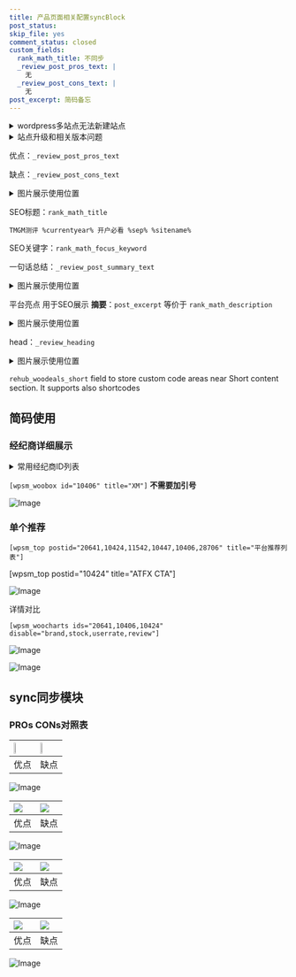 ```yaml
---
title: 产品页面相关配置syncBlock
post_status: 
skip_file: yes
comment_status: closed
custom_fields:
  rank_math_title: 不同步
  _review_post_pros_text: |
    无
  _review_post_cons_text: |
    无
post_excerpt: 简码备忘
---
```

<details><summary>wordpress多站点无法新建站点</summary>

<li>和报错需要清理cookies一样的原因</li>
<li>wp-config.php里面<code>define( 'SUBDOMAIN_INSTALL', false );//子域名安装</code></li>
<li>新建子站点是用<code>define( 'SUBDOMAIN_INSTALL', true);//子域名安装</code> 完成以后，改成<code>false</code></li>
</details>

<details><summary>站点升级和相关版本问题</summary>

<p>wordpress：5.9.9
woocommerce：7.5.1
出现问题的地方：主题选项里面>><strong>Product layout >>compact style</strong></p>
<p>如何出现没有用过的字段 导致无法保存。先导出配置 然后进行修改，后面再次恢复即可。</p>
<p>出现部分字段无法显示时，需要返回默认布局后，对产品进行保存就好了。</p>
<p></p>
</details>

优点：`_review_post_pros_text`

缺点：`_review_post_cons_text`

<details><summary>图片展示使用位置</summary>

<img src="https://prod-files-secure.s3.us-west-2.amazonaws.com/39ed1227-6d7d-4570-be36-9ccd4a2c4241/f51d3d83-55d4-4bdf-9604-f37ec77ab556/Untitled.png?X-Amz-Algorithm=AWS4-HMAC-SHA256&X-Amz-Content-Sha256=UNSIGNED-PAYLOAD&X-Amz-Credential=ASIAZI2LB466ZLFVP3SB%2F20250407%2Fus-west-2%2Fs3%2Faws4_request&X-Amz-Date=20250407T225517Z&X-Amz-Expires=3600&X-Amz-Security-Token=IQoJb3JpZ2luX2VjEO7%2F%2F%2F%2F%2F%2F%2F%2F%2F%2FwEaCXVzLXdlc3QtMiJIMEYCIQCzXnqk8jikX59Ojx%2FcopjOdUfD8Sx4YAEatT%2Fsh%2FsUYQIhAPVDbPhVTDJC%2B1IQkW7nDU5Za9v%2BdU0QL7oE5Ttfnz6SKv8DCGcQABoMNjM3NDIzMTgzODA1IgwT8yIb6CHC9CWHYhIq3AOkkapXyBiicELzsng3azz3nM1cZWdOC2mbDYKXy4PoGrc%2BiO93ILqpW8%2B%2FXrsTSH5AGRDS4zPBpdTrZbMfgaVBLQLhsbvybliMQcDWfLwcdjO5L1ALDucH7ZG34cLAQRYgHaizXzXDUaQUG1Zcl4ZtlnvPy%2B7ULgomRN%2FZDbff5dk6fjHN%2BoQyuErDRKW3tZ3qJRVXIrzs%2B%2BWpLikZESRR1eSkWVsFErrIU1a5LEtOEkP0Ve22NIklMOITMkxEl4H8H5K1fgV5fatOtXJuNjWz%2BCYUmYvWFFMTkeP%2BKpiaVsVa5bYWIsfQVJZoyl8TeweZIl1AUVgzOKcBp8o6lUAj6kdxYTSmxg4nEz78qqwzfuxbG%2FYXc8iEAU2cq4YqcIneQ%2BUnk1spNq8UEwIjykGtaib7J2ySfCDwi2kN%2B4gmomRYh5UFvFl8QX5fVBbl97SDAm94ztDtK%2Bc9VDJgVJcyHtBTZPOGPDSORZQt7oBGTakxf4LKTRuQ4C7lJjLE2WXXNAXjhyzhMXBxjdGZazyNEqh176VOvX15UjYRLZ%2BXB6xHDHvdNtJQGZ2Z2AKqpQWv0tRPXYTwQT%2BQgypy7dbcDxr6LoPZfgZiJCr0CE4L30jYMTEy%2FRxhgr%2BS4zDunNG%2FBjqkAUl8fRcmYcIlBO8V9P6lBmBeoMaMyts6hTeseuk6K%2FDifHfbxvm9%2FkHdaWkvUOSDKCojf5nS9S9O309%2BsevYEW2oh%2B0Dwp9VdfKKiVQ%2BEWre2p5Iw%2BvAAoXz0Gzsv98%2FO%2BO5EprQO7du50vEt2evxEnorL7Ue7nP6hGMZSJELb1r4XgUMU%2BpoXMREvjzs49iblvTihagyx9Q2Rj%2BaGrLV3eLjWad&X-Amz-Signature=1e3513641f3616ba89b89307eb7556c79f3dbb2fb546e75890fac9a9d9314abb&X-Amz-SignedHeaders=host&x-id=GetObject" alt="Image">
</details>

SEO标题：`rank_math_title`

`TMGM测评 %currentyear% 开户必看 %sep% %sitename%`

SEO关键字：`rank_math_focus_keyword`

一句话总结：`_review_post_summary_text`

<details><summary>图片展示使用位置</summary>

<img src="https://prod-files-secure.s3.us-west-2.amazonaws.com/39ed1227-6d7d-4570-be36-9ccd4a2c4241/4b96a922-296c-4f4e-8630-d1c870cbce01/Untitled.png?X-Amz-Algorithm=AWS4-HMAC-SHA256&X-Amz-Content-Sha256=UNSIGNED-PAYLOAD&X-Amz-Credential=ASIAZI2LB466Q2NMA3LT%2F20250407%2Fus-west-2%2Fs3%2Faws4_request&X-Amz-Date=20250407T225518Z&X-Amz-Expires=3600&X-Amz-Security-Token=IQoJb3JpZ2luX2VjEO7%2F%2F%2F%2F%2F%2F%2F%2F%2F%2FwEaCXVzLXdlc3QtMiJHMEUCIQCapO3p98nYNwP8BBtso2BL%2Fs3PJhM4U%2By74PbhM9I%2BnQIgDy5ADaJpYXR7g2ljN5vrFyxtBEISEBBS2GsJvzUBJdAq%2FwMIZxAAGgw2Mzc0MjMxODM4MDUiDPI0vQcJpMkuEpOLECrcA3Ez%2Bj5wfkseChm3bq%2Bu69MGY6Zl5WrMYa1vvMPjk9WBIV87vjpEqeZT5wtfZsZgnuVXNBwuORV0AGe%2FLZzaxvcokMSkvWI0MONLU0suum%2F50utulHRE%2FXbms4pwH8qAQpykk%2FQ3z5txuRE%2Fh6d476myiB%2Bj%2BsIKjX3zCUculYsL1S6aO%2BJaJE9sfhYZZm7kS%2F0NqG4wnU1MhpwnUanyMeGRtUvI4WnwqCFQdLM6dWQqo6ELMjGKlA6Q61Yzf12HNuRaIPX4MmqBjXUG920JMR6ACbx2sMW8Nbvh9j1KvqYuDYUPkgImKKSznAfFES%2FjcFVOxMvYRy2dxLRMyVbtl%2FOmHbRLcfAdI%2Fg9NlcXQavAJKJJj61VnvWpG9o10%2BAGTRi0UvbEA54kofb%2FWZlGRLyGtR3mWF3hw0WCbY4BD1ChmL4G3n255hthEq0JDzswYKta9Hg7qTTlFuVWmmyn3WJBVxPJbzq02KRCIlUVcdVEYFeEYQ7G9AYvEUvqA9W1TnfjWOPU9dYYz%2BJ8bfduIiLjEqhPHhBv1rdiJpuI4aFcRtpxbO47O1vnCof0yp%2BhiaiEKCIbmcQiKE%2FXm9IzUVa4ptF8NMIPfn2agCZddU%2FJ9X5thtdU5uKub70HMMqc0b8GOqUBAbYTVqa3qUVX72qBKxCuTNnofiYIxdscGhO4RXofG9824mRfFAn7vAb7FvrmTkS2AJMdccwQLW7EnZoohRdE0jPdHKQl7TIeDZjmbDX7ctvNLOCo9jPs97xp34uKcXiol3Kv37UHFkjOO9Gb%2Bh23EzqF0%2B%2Br6%2F7Rgy6g4NeqFf01HxQMZFQGD2WFv%2Foty5ZyM0KLHJTou1evvCDHGvK72qcCykPo&X-Amz-Signature=391e5f0d1b2215ee2ca1bf6ef6da89ef91e7e04018b11a7dde5071a4af5405df&X-Amz-SignedHeaders=host&x-id=GetObject" alt="Image">
</details>

平台亮点 用于SEO展示 **摘要**：`post_excerpt`  等价于 `rank_math_description`

<details><summary>图片展示使用位置</summary>

<img src="https://prod-files-secure.s3.us-west-2.amazonaws.com/39ed1227-6d7d-4570-be36-9ccd4a2c4241/1ee11f63-b60a-4dfe-a7a7-d58ff23b5d88/Untitled.png?X-Amz-Algorithm=AWS4-HMAC-SHA256&X-Amz-Content-Sha256=UNSIGNED-PAYLOAD&X-Amz-Credential=ASIAZI2LB466RMM64CZR%2F20250407%2Fus-west-2%2Fs3%2Faws4_request&X-Amz-Date=20250407T225521Z&X-Amz-Expires=3600&X-Amz-Security-Token=IQoJb3JpZ2luX2VjEO7%2F%2F%2F%2F%2F%2F%2F%2F%2F%2FwEaCXVzLXdlc3QtMiJIMEYCIQCN00vTOlc2gn2BRUFQq7tlC8bzOiQa9O1%2F%2Be6zJY3NIAIhAPraPcccDedtMgC9rpq0ta4INut9V%2FjofyaDSzt9LW3hKv8DCGcQABoMNjM3NDIzMTgzODA1IgzsILfTLPIwjlYys8Uq3ANuIWVdbgFkzJ79QL7gq%2BbzcvovyMtzLFlRcC4WOMjpy5qDpMjTVnvwtg0PP7kTDeUOYoiM%2F8o6xXFyTEIg8Rp%2BwWHD5av79cL1apL0wmI6JHzhywcGg7kWdex8jb4kxBf2X7xXM%2ByYU9J7%2BSEEX4WG21HdGFT78JgzPzJdtBHTeEA1isO1JlLHL9IH2KgcGqF%2Fi4rZ4V%2BxnUH1lUyoshs1pJoUU6Zb5PPBGQByaL4F9GMYT6%2BqA58qR2ckDGHijcJIYs1%2BuhPVMb1vmsOQ74%2F%2F7nPG%2FCDwq6LZGahfnnGcS39LF6AU8YZTEr4ohwENm4DOKvtVQnYGaIBsBKKdZwujlU%2BedwOcGXtUYRmtusF80vaip9CQs4kqXxsUlFiVbNEUyYf1hoFdffccplZwHFThFi%2BHGvhYkc%2B8cE607K4d9YbYc4%2Bn5yxowMc%2FSyKyeLK5pSfbFlCpBKE5UN2eEbtHqHOEpOS3SSmnpqImmeewwt74rgvbj8sozNGB5Ghh2AKg%2B3Kcd915lR%2BvifutJpicsJChweBaw7xBjQw9s0dE2z%2BPIxN%2BZslVaZUtiWf8nQtQ7OGrDGctHo4sWu%2Fhf%2BCj%2FfcT9x5yyyMdg%2F11Kad4DmqE0hHjqpj4Nrt1IjCCndG%2FBjqkAY3%2B79mOsNs8Y0tbHAtaR%2B%2FbHVU0AUOL7zmR6Ss5wESdMZ0%2BZAaL4YhckWe4CeD%2B%2BDAeSLMNoBhkZ%2Fd7BSVJfwOYAoNJDAqJUSfbhd50KvagmTa5LNu3ghBjV39bhqAUMGgJYQTpeAV9Hjubxy0LPrY%2Fhn7I1OgJnMgkMxuqc43khhBGnTI9HQNyASowRxB5OMuLRwGjUCOJwVSl0xW7kAuWWacB&X-Amz-Signature=57d1f6ef5f2cba4a545b251f3c49742356d4c2a1124d46ec1bd4910e50baf0e0&X-Amz-SignedHeaders=host&x-id=GetObject" alt="Image">
<img src="https://prod-files-secure.s3.us-west-2.amazonaws.com/39ed1227-6d7d-4570-be36-9ccd4a2c4241/ad4118b5-78d8-4fbe-801e-3b29b5d99c01/Untitled.png?X-Amz-Algorithm=AWS4-HMAC-SHA256&X-Amz-Content-Sha256=UNSIGNED-PAYLOAD&X-Amz-Credential=ASIAZI2LB466RMM64CZR%2F20250407%2Fus-west-2%2Fs3%2Faws4_request&X-Amz-Date=20250407T225521Z&X-Amz-Expires=3600&X-Amz-Security-Token=IQoJb3JpZ2luX2VjEO7%2F%2F%2F%2F%2F%2F%2F%2F%2F%2FwEaCXVzLXdlc3QtMiJIMEYCIQCN00vTOlc2gn2BRUFQq7tlC8bzOiQa9O1%2F%2Be6zJY3NIAIhAPraPcccDedtMgC9rpq0ta4INut9V%2FjofyaDSzt9LW3hKv8DCGcQABoMNjM3NDIzMTgzODA1IgzsILfTLPIwjlYys8Uq3ANuIWVdbgFkzJ79QL7gq%2BbzcvovyMtzLFlRcC4WOMjpy5qDpMjTVnvwtg0PP7kTDeUOYoiM%2F8o6xXFyTEIg8Rp%2BwWHD5av79cL1apL0wmI6JHzhywcGg7kWdex8jb4kxBf2X7xXM%2ByYU9J7%2BSEEX4WG21HdGFT78JgzPzJdtBHTeEA1isO1JlLHL9IH2KgcGqF%2Fi4rZ4V%2BxnUH1lUyoshs1pJoUU6Zb5PPBGQByaL4F9GMYT6%2BqA58qR2ckDGHijcJIYs1%2BuhPVMb1vmsOQ74%2F%2F7nPG%2FCDwq6LZGahfnnGcS39LF6AU8YZTEr4ohwENm4DOKvtVQnYGaIBsBKKdZwujlU%2BedwOcGXtUYRmtusF80vaip9CQs4kqXxsUlFiVbNEUyYf1hoFdffccplZwHFThFi%2BHGvhYkc%2B8cE607K4d9YbYc4%2Bn5yxowMc%2FSyKyeLK5pSfbFlCpBKE5UN2eEbtHqHOEpOS3SSmnpqImmeewwt74rgvbj8sozNGB5Ghh2AKg%2B3Kcd915lR%2BvifutJpicsJChweBaw7xBjQw9s0dE2z%2BPIxN%2BZslVaZUtiWf8nQtQ7OGrDGctHo4sWu%2Fhf%2BCj%2FfcT9x5yyyMdg%2F11Kad4DmqE0hHjqpj4Nrt1IjCCndG%2FBjqkAY3%2B79mOsNs8Y0tbHAtaR%2B%2FbHVU0AUOL7zmR6Ss5wESdMZ0%2BZAaL4YhckWe4CeD%2B%2BDAeSLMNoBhkZ%2Fd7BSVJfwOYAoNJDAqJUSfbhd50KvagmTa5LNu3ghBjV39bhqAUMGgJYQTpeAV9Hjubxy0LPrY%2Fhn7I1OgJnMgkMxuqc43khhBGnTI9HQNyASowRxB5OMuLRwGjUCOJwVSl0xW7kAuWWacB&X-Amz-Signature=87884de17be24185eaa7ee5630caf3fcd5630c3a88eb62feec3dd3bfad484e4a&X-Amz-SignedHeaders=host&x-id=GetObject" alt="Image">
<img src="https://prod-files-secure.s3.us-west-2.amazonaws.com/39ed1227-6d7d-4570-be36-9ccd4a2c4241/a38cf7c9-a79c-4b64-9e94-13589fe0758b/Untitled.png?X-Amz-Algorithm=AWS4-HMAC-SHA256&X-Amz-Content-Sha256=UNSIGNED-PAYLOAD&X-Amz-Credential=ASIAZI2LB466RMM64CZR%2F20250407%2Fus-west-2%2Fs3%2Faws4_request&X-Amz-Date=20250407T225521Z&X-Amz-Expires=3600&X-Amz-Security-Token=IQoJb3JpZ2luX2VjEO7%2F%2F%2F%2F%2F%2F%2F%2F%2F%2FwEaCXVzLXdlc3QtMiJIMEYCIQCN00vTOlc2gn2BRUFQq7tlC8bzOiQa9O1%2F%2Be6zJY3NIAIhAPraPcccDedtMgC9rpq0ta4INut9V%2FjofyaDSzt9LW3hKv8DCGcQABoMNjM3NDIzMTgzODA1IgzsILfTLPIwjlYys8Uq3ANuIWVdbgFkzJ79QL7gq%2BbzcvovyMtzLFlRcC4WOMjpy5qDpMjTVnvwtg0PP7kTDeUOYoiM%2F8o6xXFyTEIg8Rp%2BwWHD5av79cL1apL0wmI6JHzhywcGg7kWdex8jb4kxBf2X7xXM%2ByYU9J7%2BSEEX4WG21HdGFT78JgzPzJdtBHTeEA1isO1JlLHL9IH2KgcGqF%2Fi4rZ4V%2BxnUH1lUyoshs1pJoUU6Zb5PPBGQByaL4F9GMYT6%2BqA58qR2ckDGHijcJIYs1%2BuhPVMb1vmsOQ74%2F%2F7nPG%2FCDwq6LZGahfnnGcS39LF6AU8YZTEr4ohwENm4DOKvtVQnYGaIBsBKKdZwujlU%2BedwOcGXtUYRmtusF80vaip9CQs4kqXxsUlFiVbNEUyYf1hoFdffccplZwHFThFi%2BHGvhYkc%2B8cE607K4d9YbYc4%2Bn5yxowMc%2FSyKyeLK5pSfbFlCpBKE5UN2eEbtHqHOEpOS3SSmnpqImmeewwt74rgvbj8sozNGB5Ghh2AKg%2B3Kcd915lR%2BvifutJpicsJChweBaw7xBjQw9s0dE2z%2BPIxN%2BZslVaZUtiWf8nQtQ7OGrDGctHo4sWu%2Fhf%2BCj%2FfcT9x5yyyMdg%2F11Kad4DmqE0hHjqpj4Nrt1IjCCndG%2FBjqkAY3%2B79mOsNs8Y0tbHAtaR%2B%2FbHVU0AUOL7zmR6Ss5wESdMZ0%2BZAaL4YhckWe4CeD%2B%2BDAeSLMNoBhkZ%2Fd7BSVJfwOYAoNJDAqJUSfbhd50KvagmTa5LNu3ghBjV39bhqAUMGgJYQTpeAV9Hjubxy0LPrY%2Fhn7I1OgJnMgkMxuqc43khhBGnTI9HQNyASowRxB5OMuLRwGjUCOJwVSl0xW7kAuWWacB&X-Amz-Signature=1956a75fa318455bcc9b543d750828219cce1075eb8f231a9c45c68fb38cd89f&X-Amz-SignedHeaders=host&x-id=GetObject" alt="Image">
<img src="https://prod-files-secure.s3.us-west-2.amazonaws.com/39ed1227-6d7d-4570-be36-9ccd4a2c4241/7da6fc1e-d2ac-42ae-8c75-cb5749aa18f6/Untitled.png?X-Amz-Algorithm=AWS4-HMAC-SHA256&X-Amz-Content-Sha256=UNSIGNED-PAYLOAD&X-Amz-Credential=ASIAZI2LB466RMM64CZR%2F20250407%2Fus-west-2%2Fs3%2Faws4_request&X-Amz-Date=20250407T225521Z&X-Amz-Expires=3600&X-Amz-Security-Token=IQoJb3JpZ2luX2VjEO7%2F%2F%2F%2F%2F%2F%2F%2F%2F%2FwEaCXVzLXdlc3QtMiJIMEYCIQCN00vTOlc2gn2BRUFQq7tlC8bzOiQa9O1%2F%2Be6zJY3NIAIhAPraPcccDedtMgC9rpq0ta4INut9V%2FjofyaDSzt9LW3hKv8DCGcQABoMNjM3NDIzMTgzODA1IgzsILfTLPIwjlYys8Uq3ANuIWVdbgFkzJ79QL7gq%2BbzcvovyMtzLFlRcC4WOMjpy5qDpMjTVnvwtg0PP7kTDeUOYoiM%2F8o6xXFyTEIg8Rp%2BwWHD5av79cL1apL0wmI6JHzhywcGg7kWdex8jb4kxBf2X7xXM%2ByYU9J7%2BSEEX4WG21HdGFT78JgzPzJdtBHTeEA1isO1JlLHL9IH2KgcGqF%2Fi4rZ4V%2BxnUH1lUyoshs1pJoUU6Zb5PPBGQByaL4F9GMYT6%2BqA58qR2ckDGHijcJIYs1%2BuhPVMb1vmsOQ74%2F%2F7nPG%2FCDwq6LZGahfnnGcS39LF6AU8YZTEr4ohwENm4DOKvtVQnYGaIBsBKKdZwujlU%2BedwOcGXtUYRmtusF80vaip9CQs4kqXxsUlFiVbNEUyYf1hoFdffccplZwHFThFi%2BHGvhYkc%2B8cE607K4d9YbYc4%2Bn5yxowMc%2FSyKyeLK5pSfbFlCpBKE5UN2eEbtHqHOEpOS3SSmnpqImmeewwt74rgvbj8sozNGB5Ghh2AKg%2B3Kcd915lR%2BvifutJpicsJChweBaw7xBjQw9s0dE2z%2BPIxN%2BZslVaZUtiWf8nQtQ7OGrDGctHo4sWu%2Fhf%2BCj%2FfcT9x5yyyMdg%2F11Kad4DmqE0hHjqpj4Nrt1IjCCndG%2FBjqkAY3%2B79mOsNs8Y0tbHAtaR%2B%2FbHVU0AUOL7zmR6Ss5wESdMZ0%2BZAaL4YhckWe4CeD%2B%2BDAeSLMNoBhkZ%2Fd7BSVJfwOYAoNJDAqJUSfbhd50KvagmTa5LNu3ghBjV39bhqAUMGgJYQTpeAV9Hjubxy0LPrY%2Fhn7I1OgJnMgkMxuqc43khhBGnTI9HQNyASowRxB5OMuLRwGjUCOJwVSl0xW7kAuWWacB&X-Amz-Signature=72b5e68ab11abdde8192a66268aa5ae59172412e8ff70750306004b088bc0c36&X-Amz-SignedHeaders=host&x-id=GetObject" alt="Image">
<img src="https://prod-files-secure.s3.us-west-2.amazonaws.com/39ed1227-6d7d-4570-be36-9ccd4a2c4241/7e97f40a-eaee-47f5-b2f9-475f96808fa7/Untitled.png?X-Amz-Algorithm=AWS4-HMAC-SHA256&X-Amz-Content-Sha256=UNSIGNED-PAYLOAD&X-Amz-Credential=ASIAZI2LB466RMM64CZR%2F20250407%2Fus-west-2%2Fs3%2Faws4_request&X-Amz-Date=20250407T225521Z&X-Amz-Expires=3600&X-Amz-Security-Token=IQoJb3JpZ2luX2VjEO7%2F%2F%2F%2F%2F%2F%2F%2F%2F%2FwEaCXVzLXdlc3QtMiJIMEYCIQCN00vTOlc2gn2BRUFQq7tlC8bzOiQa9O1%2F%2Be6zJY3NIAIhAPraPcccDedtMgC9rpq0ta4INut9V%2FjofyaDSzt9LW3hKv8DCGcQABoMNjM3NDIzMTgzODA1IgzsILfTLPIwjlYys8Uq3ANuIWVdbgFkzJ79QL7gq%2BbzcvovyMtzLFlRcC4WOMjpy5qDpMjTVnvwtg0PP7kTDeUOYoiM%2F8o6xXFyTEIg8Rp%2BwWHD5av79cL1apL0wmI6JHzhywcGg7kWdex8jb4kxBf2X7xXM%2ByYU9J7%2BSEEX4WG21HdGFT78JgzPzJdtBHTeEA1isO1JlLHL9IH2KgcGqF%2Fi4rZ4V%2BxnUH1lUyoshs1pJoUU6Zb5PPBGQByaL4F9GMYT6%2BqA58qR2ckDGHijcJIYs1%2BuhPVMb1vmsOQ74%2F%2F7nPG%2FCDwq6LZGahfnnGcS39LF6AU8YZTEr4ohwENm4DOKvtVQnYGaIBsBKKdZwujlU%2BedwOcGXtUYRmtusF80vaip9CQs4kqXxsUlFiVbNEUyYf1hoFdffccplZwHFThFi%2BHGvhYkc%2B8cE607K4d9YbYc4%2Bn5yxowMc%2FSyKyeLK5pSfbFlCpBKE5UN2eEbtHqHOEpOS3SSmnpqImmeewwt74rgvbj8sozNGB5Ghh2AKg%2B3Kcd915lR%2BvifutJpicsJChweBaw7xBjQw9s0dE2z%2BPIxN%2BZslVaZUtiWf8nQtQ7OGrDGctHo4sWu%2Fhf%2BCj%2FfcT9x5yyyMdg%2F11Kad4DmqE0hHjqpj4Nrt1IjCCndG%2FBjqkAY3%2B79mOsNs8Y0tbHAtaR%2B%2FbHVU0AUOL7zmR6Ss5wESdMZ0%2BZAaL4YhckWe4CeD%2B%2BDAeSLMNoBhkZ%2Fd7BSVJfwOYAoNJDAqJUSfbhd50KvagmTa5LNu3ghBjV39bhqAUMGgJYQTpeAV9Hjubxy0LPrY%2Fhn7I1OgJnMgkMxuqc43khhBGnTI9HQNyASowRxB5OMuLRwGjUCOJwVSl0xW7kAuWWacB&X-Amz-Signature=7f897e3374fd34d5b3dc75ddccb7b950f044c26e538d64b5d9569dbd048b4dcc&X-Amz-SignedHeaders=host&x-id=GetObject" alt="Image">
</details>

head：`_review_heading`

<details><summary>图片展示使用位置</summary>

<img src="https://prod-files-secure.s3.us-west-2.amazonaws.com/39ed1227-6d7d-4570-be36-9ccd4a2c4241/3a4650ad-9887-415c-889a-edd51fa54f27/Untitled.png?X-Amz-Algorithm=AWS4-HMAC-SHA256&X-Amz-Content-Sha256=UNSIGNED-PAYLOAD&X-Amz-Credential=ASIAZI2LB4666XKKRD3Y%2F20250407%2Fus-west-2%2Fs3%2Faws4_request&X-Amz-Date=20250407T225521Z&X-Amz-Expires=3600&X-Amz-Security-Token=IQoJb3JpZ2luX2VjEO7%2F%2F%2F%2F%2F%2F%2F%2F%2F%2FwEaCXVzLXdlc3QtMiJHMEUCIAPmrTmQS1%2Bd5AVGszUTuVPWfqRBtfcGtl0rUwm49ZSkAiEAsRvDF84VJldSZVOUd3DQEGe7RNZaY3V%2BzM8QlG5lPzwq%2FwMIZxAAGgw2Mzc0MjMxODM4MDUiDKE6%2BILDwEI%2BZS7moircAzVTR%2FbVKdHetaaH5SsIC%2BHgHGqsXS%2FKprqIaIRpxo%2FpaR0T1hZHF%2BKPdjSFKyA7hNx9x%2Bx69NWshdktcq9OSlH5J3ujA79Nd9esr8fhusFNYcnQ5o3BmTT0Yjkoke8kZZIp5yhE%2Fj3nsz5CD4iDLw4J4xy165bO3p9xRnp0DZk7i8okE%2BX0OhM0RjRU%2BqlyVpjMpaBMWCfqar6tMY01kB%2F1j4frUUJd7gbC5gJUGcvqgoD8uwsPEbBrCROb9dqhtfA%2BWj8CjCyMqQ%2FC7zWITnD50%2FdySUaEnk43TBIRWFwzQfH4mFEbd9ICb3KORtO64oWDPF%2F99iCZppBQFpGAiGkeN%2BVgkguHOpP3u6tdb1f8q29tDEKljCv9EIQOkcBP%2FC6jfZkNfpyNhwGMpTgI0tAZKLk2D6XEN09hp59EQQUrRyOwgI2BP%2FAQ9suX%2Fai%2FD18JToOOeHcykcKQKP8ta3gtN4agpu4g372DM9hLsirlkwxupUwiu%2BMGOOYngPWvCVDWWFPKqfhh%2BB9IUSlC8aDoVAPFY2z1DQo2fy8FekoVF85Fmr99eHzLFiZe6OzQhaEXnv6%2BAH599SUBRIFC1oymS2IxW%2BDHDUXSzRQpai2dzSsCPYqYrnr%2FK1mMMJed0b8GOqUBLsHM9EZ9lEEPQxx7LoaB7nAt4lDEJLbC%2F60gkNsIWf1BQDyWGMyzjbBwL%2BzHQLCe8yYjw0gPMdYjFdTFJ4ZMBYKaH8QOGxMqigv8GMCqb8FrXpzAH%2BWI2VRVa0B72FsF8OO0PwHwwdvUpTfJfHLY%2FzrxLUZOHMbY95RH0al3jaTA7n6qy5OjHe1qN7cJki%2Bl2C3LTrKOlNJW%2FSjVRyIJ5Vpf3tnc&X-Amz-Signature=e3c79b5aee98e7b80c2cd894a3d677c4aadbac15983aac397a64e550da8d8bc4&X-Amz-SignedHeaders=host&x-id=GetObject" alt="Image">
</details>

`rehub_woodeals_short`	field to store custom code areas near Short content section. It supports also shortcodes



## 简码使用

### 经纪商详细展示

<details><summary>常用经纪商ID列表</summary>

<pre><code class="php">嘉盛 ===> 20641  [wpsm_woobox id="20641" title="嘉盛"]
易信easymarkets ===> 11542  [wpsm_woobox id="11542" title="易信easymarkets"]
ATFX外汇 ===> 10424  [wpsm_woobox id="10424" title="ATFX"]
XM ===> 10406  [wpsm_woobox id="10406" title="XM"]
TMGM ===> 29622  [wpsm_woobox id="29622" title="TMGM"]
HYCM ===> 10447  [wpsm_woobox id="10447" title="HYCM"]
fpmarkets澳福外汇 ===> 20639  [wpsm_woobox id="20639" title="fpmarkets澳福外汇"]</code></pre>
</details>

`[wpsm_woobox id="10406" title="XM"]` **不需要加引号**

![Image](https://prod-files-secure.s3.us-west-2.amazonaws.com/39ed1227-6d7d-4570-be36-9ccd4a2c4241/4f898f9d-0fa7-4e43-acd3-ac6bc7be575a/Untitled.png?X-Amz-Algorithm=AWS4-HMAC-SHA256&X-Amz-Content-Sha256=UNSIGNED-PAYLOAD&X-Amz-Credential=ASIAZI2LB4667FNHH5RV%2F20250407%2Fus-west-2%2Fs3%2Faws4_request&X-Amz-Date=20250407T225515Z&X-Amz-Expires=3600&X-Amz-Security-Token=IQoJb3JpZ2luX2VjEO%2F%2F%2F%2F%2F%2F%2F%2F%2F%2F%2FwEaCXVzLXdlc3QtMiJHMEUCIQCMiiLY3EM%2BcyzJr6gQtccN8YeBWOs4l7Irw%2BTTYc57AQIgFxQjiwrfUmxFu0GG%2BTVTfdQMwaTYjhyaM46PXftVi58q%2FwMIZxAAGgw2Mzc0MjMxODM4MDUiDMUmDbwV9mYpT2xsqCrcA%2BLZTlRbIPBItGQxaO3GVQrx9YlNShgc%2BcvgO7hhA39O1%2B%2BbQRjy55N%2FON3irilDQaXXx4FUjUvgFHLSojvIs7%2BrdRq401Sl7r7XnuWp%2B6PW2bQwQumVKuop9GbYLaPlDrOWqiDO546EzdbeMZVlWPD425A%2BGu1vbRQ9G8ulZ8cO6NO%2BXPTPerBnJu6MRV2Aklmlv%2F%2BGIvX6Y1AzdFwY%2BRZ5WaheFbRFmUjN0Qle7ckM2Ckh%2FyuzpkDrMY4%2BAoYCl64eeDDFuIsfgyBLpDqkUeIcm4vZwuztp1d7ZOFxcANQxWw2JYPB2rDpRQT9RtXekMBiQMXQNn0fOQOb0hIU6EZIOyGsL5G%2BqrfYNmsMRqVkrwsf8XuJl0XiGFOwlyx91YIigqE1BA7BsRkKc9zSBEQO4bXlLkf%2BqmyRRE9bXUJm%2Fue2dxTwWwJFw3rzpCcvdx%2Fy%2BgnfMkd9AeXTvOmR9hxcm6fyJjA4AtBZ8tywqresnFqwEVi14xj95uFTKdcqCRgLgt7ehRT4MgUjoSgu62Tyh9VagvPvrrvqmzyINoVK749O9C3gXxMfQ31f8UTFD7yYsztUQ2Pfx%2BmO17QNkYUdyfwUA3%2FXkDPUN12%2FUox1sWhks5h8nJKyiYutMLye0b8GOqUBecUrrbZlR6E9m22%2FbHWBmmHkJbhCWFyqZB7jfun7Cc82bVY6g%2FIxFyBBprgZJHV2vXO46ZdETW5BpSSrneCxvYUKZNHCpGjh94vsHTQ062XiwIGss8U6dGfD41YLmcyq6lL8PaVjoOtoNkgWTt4Qw0mU9Z7DLnr4CbceMyjOrsJj7w%2B1Bb%2BqMDpbN75CqQRpOkKeAjP7RfepB%2BUNoivJd4o7W%2FGs&X-Amz-Signature=36f84c66041d53b6c0cecc03838b4754a1fa96c938d24883cf92cc7d04c2c034&X-Amz-SignedHeaders=host&x-id=GetObject)

### 单个推荐
`[wpsm_top postid="20641,10424,11542,10447,10406,28706" title="平台推荐列表"]`

[wpsm_top postid="10424" title="ATFX CTA"]

![Image](https://prod-files-secure.s3.us-west-2.amazonaws.com/39ed1227-6d7d-4570-be36-9ccd4a2c4241/5ac620dc-51a8-48b6-b55d-91f47299193c/Untitled.png?X-Amz-Algorithm=AWS4-HMAC-SHA256&X-Amz-Content-Sha256=UNSIGNED-PAYLOAD&X-Amz-Credential=ASIAZI2LB4667FNHH5RV%2F20250407%2Fus-west-2%2Fs3%2Faws4_request&X-Amz-Date=20250407T225515Z&X-Amz-Expires=3600&X-Amz-Security-Token=IQoJb3JpZ2luX2VjEO%2F%2F%2F%2F%2F%2F%2F%2F%2F%2F%2FwEaCXVzLXdlc3QtMiJHMEUCIQCMiiLY3EM%2BcyzJr6gQtccN8YeBWOs4l7Irw%2BTTYc57AQIgFxQjiwrfUmxFu0GG%2BTVTfdQMwaTYjhyaM46PXftVi58q%2FwMIZxAAGgw2Mzc0MjMxODM4MDUiDMUmDbwV9mYpT2xsqCrcA%2BLZTlRbIPBItGQxaO3GVQrx9YlNShgc%2BcvgO7hhA39O1%2B%2BbQRjy55N%2FON3irilDQaXXx4FUjUvgFHLSojvIs7%2BrdRq401Sl7r7XnuWp%2B6PW2bQwQumVKuop9GbYLaPlDrOWqiDO546EzdbeMZVlWPD425A%2BGu1vbRQ9G8ulZ8cO6NO%2BXPTPerBnJu6MRV2Aklmlv%2F%2BGIvX6Y1AzdFwY%2BRZ5WaheFbRFmUjN0Qle7ckM2Ckh%2FyuzpkDrMY4%2BAoYCl64eeDDFuIsfgyBLpDqkUeIcm4vZwuztp1d7ZOFxcANQxWw2JYPB2rDpRQT9RtXekMBiQMXQNn0fOQOb0hIU6EZIOyGsL5G%2BqrfYNmsMRqVkrwsf8XuJl0XiGFOwlyx91YIigqE1BA7BsRkKc9zSBEQO4bXlLkf%2BqmyRRE9bXUJm%2Fue2dxTwWwJFw3rzpCcvdx%2Fy%2BgnfMkd9AeXTvOmR9hxcm6fyJjA4AtBZ8tywqresnFqwEVi14xj95uFTKdcqCRgLgt7ehRT4MgUjoSgu62Tyh9VagvPvrrvqmzyINoVK749O9C3gXxMfQ31f8UTFD7yYsztUQ2Pfx%2BmO17QNkYUdyfwUA3%2FXkDPUN12%2FUox1sWhks5h8nJKyiYutMLye0b8GOqUBecUrrbZlR6E9m22%2FbHWBmmHkJbhCWFyqZB7jfun7Cc82bVY6g%2FIxFyBBprgZJHV2vXO46ZdETW5BpSSrneCxvYUKZNHCpGjh94vsHTQ062XiwIGss8U6dGfD41YLmcyq6lL8PaVjoOtoNkgWTt4Qw0mU9Z7DLnr4CbceMyjOrsJj7w%2B1Bb%2BqMDpbN75CqQRpOkKeAjP7RfepB%2BUNoivJd4o7W%2FGs&X-Amz-Signature=c46bc1f81a07c9e089773601d1932b71150d4718407341f5ff5262e91d2ca508&X-Amz-SignedHeaders=host&x-id=GetObject)

详情对比

`[wpsm_woocharts ids="20641,10406,10424" disable="brand,stock,userrate,review"]`

![Image](https://prod-files-secure.s3.us-west-2.amazonaws.com/39ed1227-6d7d-4570-be36-9ccd4a2c4241/bf3ba45f-b9f3-4295-8aef-b4a495fd25f4/Untitled.png?X-Amz-Algorithm=AWS4-HMAC-SHA256&X-Amz-Content-Sha256=UNSIGNED-PAYLOAD&X-Amz-Credential=ASIAZI2LB4667FNHH5RV%2F20250407%2Fus-west-2%2Fs3%2Faws4_request&X-Amz-Date=20250407T225515Z&X-Amz-Expires=3600&X-Amz-Security-Token=IQoJb3JpZ2luX2VjEO%2F%2F%2F%2F%2F%2F%2F%2F%2F%2F%2FwEaCXVzLXdlc3QtMiJHMEUCIQCMiiLY3EM%2BcyzJr6gQtccN8YeBWOs4l7Irw%2BTTYc57AQIgFxQjiwrfUmxFu0GG%2BTVTfdQMwaTYjhyaM46PXftVi58q%2FwMIZxAAGgw2Mzc0MjMxODM4MDUiDMUmDbwV9mYpT2xsqCrcA%2BLZTlRbIPBItGQxaO3GVQrx9YlNShgc%2BcvgO7hhA39O1%2B%2BbQRjy55N%2FON3irilDQaXXx4FUjUvgFHLSojvIs7%2BrdRq401Sl7r7XnuWp%2B6PW2bQwQumVKuop9GbYLaPlDrOWqiDO546EzdbeMZVlWPD425A%2BGu1vbRQ9G8ulZ8cO6NO%2BXPTPerBnJu6MRV2Aklmlv%2F%2BGIvX6Y1AzdFwY%2BRZ5WaheFbRFmUjN0Qle7ckM2Ckh%2FyuzpkDrMY4%2BAoYCl64eeDDFuIsfgyBLpDqkUeIcm4vZwuztp1d7ZOFxcANQxWw2JYPB2rDpRQT9RtXekMBiQMXQNn0fOQOb0hIU6EZIOyGsL5G%2BqrfYNmsMRqVkrwsf8XuJl0XiGFOwlyx91YIigqE1BA7BsRkKc9zSBEQO4bXlLkf%2BqmyRRE9bXUJm%2Fue2dxTwWwJFw3rzpCcvdx%2Fy%2BgnfMkd9AeXTvOmR9hxcm6fyJjA4AtBZ8tywqresnFqwEVi14xj95uFTKdcqCRgLgt7ehRT4MgUjoSgu62Tyh9VagvPvrrvqmzyINoVK749O9C3gXxMfQ31f8UTFD7yYsztUQ2Pfx%2BmO17QNkYUdyfwUA3%2FXkDPUN12%2FUox1sWhks5h8nJKyiYutMLye0b8GOqUBecUrrbZlR6E9m22%2FbHWBmmHkJbhCWFyqZB7jfun7Cc82bVY6g%2FIxFyBBprgZJHV2vXO46ZdETW5BpSSrneCxvYUKZNHCpGjh94vsHTQ062XiwIGss8U6dGfD41YLmcyq6lL8PaVjoOtoNkgWTt4Qw0mU9Z7DLnr4CbceMyjOrsJj7w%2B1Bb%2BqMDpbN75CqQRpOkKeAjP7RfepB%2BUNoivJd4o7W%2FGs&X-Amz-Signature=bcee19bb774070db6675093b4ca7f4f97b3ba54f9c2776cd2931ac240dbd9092&X-Amz-SignedHeaders=host&x-id=GetObject)

![Image](https://prod-files-secure.s3.us-west-2.amazonaws.com/39ed1227-6d7d-4570-be36-9ccd4a2c4241/30bc56ef-f383-4b48-9768-2ebc9e436ec0/Untitled.png?X-Amz-Algorithm=AWS4-HMAC-SHA256&X-Amz-Content-Sha256=UNSIGNED-PAYLOAD&X-Amz-Credential=ASIAZI2LB4667FNHH5RV%2F20250407%2Fus-west-2%2Fs3%2Faws4_request&X-Amz-Date=20250407T225515Z&X-Amz-Expires=3600&X-Amz-Security-Token=IQoJb3JpZ2luX2VjEO%2F%2F%2F%2F%2F%2F%2F%2F%2F%2F%2FwEaCXVzLXdlc3QtMiJHMEUCIQCMiiLY3EM%2BcyzJr6gQtccN8YeBWOs4l7Irw%2BTTYc57AQIgFxQjiwrfUmxFu0GG%2BTVTfdQMwaTYjhyaM46PXftVi58q%2FwMIZxAAGgw2Mzc0MjMxODM4MDUiDMUmDbwV9mYpT2xsqCrcA%2BLZTlRbIPBItGQxaO3GVQrx9YlNShgc%2BcvgO7hhA39O1%2B%2BbQRjy55N%2FON3irilDQaXXx4FUjUvgFHLSojvIs7%2BrdRq401Sl7r7XnuWp%2B6PW2bQwQumVKuop9GbYLaPlDrOWqiDO546EzdbeMZVlWPD425A%2BGu1vbRQ9G8ulZ8cO6NO%2BXPTPerBnJu6MRV2Aklmlv%2F%2BGIvX6Y1AzdFwY%2BRZ5WaheFbRFmUjN0Qle7ckM2Ckh%2FyuzpkDrMY4%2BAoYCl64eeDDFuIsfgyBLpDqkUeIcm4vZwuztp1d7ZOFxcANQxWw2JYPB2rDpRQT9RtXekMBiQMXQNn0fOQOb0hIU6EZIOyGsL5G%2BqrfYNmsMRqVkrwsf8XuJl0XiGFOwlyx91YIigqE1BA7BsRkKc9zSBEQO4bXlLkf%2BqmyRRE9bXUJm%2Fue2dxTwWwJFw3rzpCcvdx%2Fy%2BgnfMkd9AeXTvOmR9hxcm6fyJjA4AtBZ8tywqresnFqwEVi14xj95uFTKdcqCRgLgt7ehRT4MgUjoSgu62Tyh9VagvPvrrvqmzyINoVK749O9C3gXxMfQ31f8UTFD7yYsztUQ2Pfx%2BmO17QNkYUdyfwUA3%2FXkDPUN12%2FUox1sWhks5h8nJKyiYutMLye0b8GOqUBecUrrbZlR6E9m22%2FbHWBmmHkJbhCWFyqZB7jfun7Cc82bVY6g%2FIxFyBBprgZJHV2vXO46ZdETW5BpSSrneCxvYUKZNHCpGjh94vsHTQ062XiwIGss8U6dGfD41YLmcyq6lL8PaVjoOtoNkgWTt4Qw0mU9Z7DLnr4CbceMyjOrsJj7w%2B1Bb%2BqMDpbN75CqQRpOkKeAjP7RfepB%2BUNoivJd4o7W%2FGs&X-Amz-Signature=adf8efbc0a8ad1ca14ce4ea818599b1613f9e73afb79c0b92af4cb734ad56860&X-Amz-SignedHeaders=host&x-id=GetObject)

## sync同步模块

### PROs CONs对照表

| <img src="https://cdn.ifttt.fun/gh/jarlin8/OSS@main/icons/customize/pros.svg" height="auto" width="37.3%"> | <img src="https://cdn.ifttt.fun/gh/jarlin8/OSS@main/icons/customize/cons.svg" height="auto" width="28.8%"> |
| :--- | :--- |
| 优点 | 缺点 |

![Image](https://prod-files-secure.s3.us-west-2.amazonaws.com/39ed1227-6d7d-4570-be36-9ccd4a2c4241/8742b755-dfb5-4004-9a5f-d6e561664bd8/Untitled.png?X-Amz-Algorithm=AWS4-HMAC-SHA256&X-Amz-Content-Sha256=UNSIGNED-PAYLOAD&X-Amz-Credential=ASIAZI2LB4667FNHH5RV%2F20250407%2Fus-west-2%2Fs3%2Faws4_request&X-Amz-Date=20250407T225515Z&X-Amz-Expires=3600&X-Amz-Security-Token=IQoJb3JpZ2luX2VjEO%2F%2F%2F%2F%2F%2F%2F%2F%2F%2F%2FwEaCXVzLXdlc3QtMiJHMEUCIQCMiiLY3EM%2BcyzJr6gQtccN8YeBWOs4l7Irw%2BTTYc57AQIgFxQjiwrfUmxFu0GG%2BTVTfdQMwaTYjhyaM46PXftVi58q%2FwMIZxAAGgw2Mzc0MjMxODM4MDUiDMUmDbwV9mYpT2xsqCrcA%2BLZTlRbIPBItGQxaO3GVQrx9YlNShgc%2BcvgO7hhA39O1%2B%2BbQRjy55N%2FON3irilDQaXXx4FUjUvgFHLSojvIs7%2BrdRq401Sl7r7XnuWp%2B6PW2bQwQumVKuop9GbYLaPlDrOWqiDO546EzdbeMZVlWPD425A%2BGu1vbRQ9G8ulZ8cO6NO%2BXPTPerBnJu6MRV2Aklmlv%2F%2BGIvX6Y1AzdFwY%2BRZ5WaheFbRFmUjN0Qle7ckM2Ckh%2FyuzpkDrMY4%2BAoYCl64eeDDFuIsfgyBLpDqkUeIcm4vZwuztp1d7ZOFxcANQxWw2JYPB2rDpRQT9RtXekMBiQMXQNn0fOQOb0hIU6EZIOyGsL5G%2BqrfYNmsMRqVkrwsf8XuJl0XiGFOwlyx91YIigqE1BA7BsRkKc9zSBEQO4bXlLkf%2BqmyRRE9bXUJm%2Fue2dxTwWwJFw3rzpCcvdx%2Fy%2BgnfMkd9AeXTvOmR9hxcm6fyJjA4AtBZ8tywqresnFqwEVi14xj95uFTKdcqCRgLgt7ehRT4MgUjoSgu62Tyh9VagvPvrrvqmzyINoVK749O9C3gXxMfQ31f8UTFD7yYsztUQ2Pfx%2BmO17QNkYUdyfwUA3%2FXkDPUN12%2FUox1sWhks5h8nJKyiYutMLye0b8GOqUBecUrrbZlR6E9m22%2FbHWBmmHkJbhCWFyqZB7jfun7Cc82bVY6g%2FIxFyBBprgZJHV2vXO46ZdETW5BpSSrneCxvYUKZNHCpGjh94vsHTQ062XiwIGss8U6dGfD41YLmcyq6lL8PaVjoOtoNkgWTt4Qw0mU9Z7DLnr4CbceMyjOrsJj7w%2B1Bb%2BqMDpbN75CqQRpOkKeAjP7RfepB%2BUNoivJd4o7W%2FGs&X-Amz-Signature=b24d1d3033178d735cf50fb03406e6f6853fc6f4dabcdfe3e3ad70417dbde0cd&X-Amz-SignedHeaders=host&x-id=GetObject)

| <img src="https://cdn.ifttt.fun/gh/jarlin8/OSS@main/icons/customize/pros1.svg" height="auto"> | <img src="https://cdn.ifttt.fun/gh/jarlin8/OSS@main/icons/customize/cons1.svg" height="auto"> |
| :--- | :--- |
| 优点 | 缺点 |

![Image](https://prod-files-secure.s3.us-west-2.amazonaws.com/39ed1227-6d7d-4570-be36-9ccd4a2c4241/806358f8-c9c4-4e17-bb35-c6c76a5397a5/Untitled.png?X-Amz-Algorithm=AWS4-HMAC-SHA256&X-Amz-Content-Sha256=UNSIGNED-PAYLOAD&X-Amz-Credential=ASIAZI2LB4667FNHH5RV%2F20250407%2Fus-west-2%2Fs3%2Faws4_request&X-Amz-Date=20250407T225515Z&X-Amz-Expires=3600&X-Amz-Security-Token=IQoJb3JpZ2luX2VjEO%2F%2F%2F%2F%2F%2F%2F%2F%2F%2F%2FwEaCXVzLXdlc3QtMiJHMEUCIQCMiiLY3EM%2BcyzJr6gQtccN8YeBWOs4l7Irw%2BTTYc57AQIgFxQjiwrfUmxFu0GG%2BTVTfdQMwaTYjhyaM46PXftVi58q%2FwMIZxAAGgw2Mzc0MjMxODM4MDUiDMUmDbwV9mYpT2xsqCrcA%2BLZTlRbIPBItGQxaO3GVQrx9YlNShgc%2BcvgO7hhA39O1%2B%2BbQRjy55N%2FON3irilDQaXXx4FUjUvgFHLSojvIs7%2BrdRq401Sl7r7XnuWp%2B6PW2bQwQumVKuop9GbYLaPlDrOWqiDO546EzdbeMZVlWPD425A%2BGu1vbRQ9G8ulZ8cO6NO%2BXPTPerBnJu6MRV2Aklmlv%2F%2BGIvX6Y1AzdFwY%2BRZ5WaheFbRFmUjN0Qle7ckM2Ckh%2FyuzpkDrMY4%2BAoYCl64eeDDFuIsfgyBLpDqkUeIcm4vZwuztp1d7ZOFxcANQxWw2JYPB2rDpRQT9RtXekMBiQMXQNn0fOQOb0hIU6EZIOyGsL5G%2BqrfYNmsMRqVkrwsf8XuJl0XiGFOwlyx91YIigqE1BA7BsRkKc9zSBEQO4bXlLkf%2BqmyRRE9bXUJm%2Fue2dxTwWwJFw3rzpCcvdx%2Fy%2BgnfMkd9AeXTvOmR9hxcm6fyJjA4AtBZ8tywqresnFqwEVi14xj95uFTKdcqCRgLgt7ehRT4MgUjoSgu62Tyh9VagvPvrrvqmzyINoVK749O9C3gXxMfQ31f8UTFD7yYsztUQ2Pfx%2BmO17QNkYUdyfwUA3%2FXkDPUN12%2FUox1sWhks5h8nJKyiYutMLye0b8GOqUBecUrrbZlR6E9m22%2FbHWBmmHkJbhCWFyqZB7jfun7Cc82bVY6g%2FIxFyBBprgZJHV2vXO46ZdETW5BpSSrneCxvYUKZNHCpGjh94vsHTQ062XiwIGss8U6dGfD41YLmcyq6lL8PaVjoOtoNkgWTt4Qw0mU9Z7DLnr4CbceMyjOrsJj7w%2B1Bb%2BqMDpbN75CqQRpOkKeAjP7RfepB%2BUNoivJd4o7W%2FGs&X-Amz-Signature=cba49ecb2dcf0386309df9a3820c667195583777e13b3c5d9b003c580d6b05e2&X-Amz-SignedHeaders=host&x-id=GetObject)

| <img src="https://cdn.ifttt.fun/gh/jarlin8/OSS@main/icons/customize/pros2.svg" height="auto"> | <img src="https://cdn.ifttt.fun/gh/jarlin8/OSS@main/icons/customize/cons2.svg" height="auto"> |
| :--- | :--- |
| 优点 | 缺点 |

![Image](https://prod-files-secure.s3.us-west-2.amazonaws.com/39ed1227-6d7d-4570-be36-9ccd4a2c4241/a9245ec9-70dd-4005-b534-0d54315fc5f3/Untitled.png?X-Amz-Algorithm=AWS4-HMAC-SHA256&X-Amz-Content-Sha256=UNSIGNED-PAYLOAD&X-Amz-Credential=ASIAZI2LB4667FNHH5RV%2F20250407%2Fus-west-2%2Fs3%2Faws4_request&X-Amz-Date=20250407T225515Z&X-Amz-Expires=3600&X-Amz-Security-Token=IQoJb3JpZ2luX2VjEO%2F%2F%2F%2F%2F%2F%2F%2F%2F%2F%2FwEaCXVzLXdlc3QtMiJHMEUCIQCMiiLY3EM%2BcyzJr6gQtccN8YeBWOs4l7Irw%2BTTYc57AQIgFxQjiwrfUmxFu0GG%2BTVTfdQMwaTYjhyaM46PXftVi58q%2FwMIZxAAGgw2Mzc0MjMxODM4MDUiDMUmDbwV9mYpT2xsqCrcA%2BLZTlRbIPBItGQxaO3GVQrx9YlNShgc%2BcvgO7hhA39O1%2B%2BbQRjy55N%2FON3irilDQaXXx4FUjUvgFHLSojvIs7%2BrdRq401Sl7r7XnuWp%2B6PW2bQwQumVKuop9GbYLaPlDrOWqiDO546EzdbeMZVlWPD425A%2BGu1vbRQ9G8ulZ8cO6NO%2BXPTPerBnJu6MRV2Aklmlv%2F%2BGIvX6Y1AzdFwY%2BRZ5WaheFbRFmUjN0Qle7ckM2Ckh%2FyuzpkDrMY4%2BAoYCl64eeDDFuIsfgyBLpDqkUeIcm4vZwuztp1d7ZOFxcANQxWw2JYPB2rDpRQT9RtXekMBiQMXQNn0fOQOb0hIU6EZIOyGsL5G%2BqrfYNmsMRqVkrwsf8XuJl0XiGFOwlyx91YIigqE1BA7BsRkKc9zSBEQO4bXlLkf%2BqmyRRE9bXUJm%2Fue2dxTwWwJFw3rzpCcvdx%2Fy%2BgnfMkd9AeXTvOmR9hxcm6fyJjA4AtBZ8tywqresnFqwEVi14xj95uFTKdcqCRgLgt7ehRT4MgUjoSgu62Tyh9VagvPvrrvqmzyINoVK749O9C3gXxMfQ31f8UTFD7yYsztUQ2Pfx%2BmO17QNkYUdyfwUA3%2FXkDPUN12%2FUox1sWhks5h8nJKyiYutMLye0b8GOqUBecUrrbZlR6E9m22%2FbHWBmmHkJbhCWFyqZB7jfun7Cc82bVY6g%2FIxFyBBprgZJHV2vXO46ZdETW5BpSSrneCxvYUKZNHCpGjh94vsHTQ062XiwIGss8U6dGfD41YLmcyq6lL8PaVjoOtoNkgWTt4Qw0mU9Z7DLnr4CbceMyjOrsJj7w%2B1Bb%2BqMDpbN75CqQRpOkKeAjP7RfepB%2BUNoivJd4o7W%2FGs&X-Amz-Signature=a14fd77c031a9252d923ca05a46de16a239c6e0f20ff521f37f6382539165c70&X-Amz-SignedHeaders=host&x-id=GetObject)

| <img src="https://cdn.ifttt.fun/gh/jarlin8/OSS@main/icons/customize/pros3.svg" height="auto"> | <img src="https://cdn.ifttt.fun/gh/jarlin8/OSS@main/icons/customize/cons3.svg" height="auto"> |
| :--- | :--- |
| 优点 | 缺点 |

![Image](https://prod-files-secure.s3.us-west-2.amazonaws.com/39ed1227-6d7d-4570-be36-9ccd4a2c4241/e1e580a2-2e5c-4780-9ff4-19c318fc2284/Untitled.png?X-Amz-Algorithm=AWS4-HMAC-SHA256&X-Amz-Content-Sha256=UNSIGNED-PAYLOAD&X-Amz-Credential=ASIAZI2LB4667FNHH5RV%2F20250407%2Fus-west-2%2Fs3%2Faws4_request&X-Amz-Date=20250407T225515Z&X-Amz-Expires=3600&X-Amz-Security-Token=IQoJb3JpZ2luX2VjEO%2F%2F%2F%2F%2F%2F%2F%2F%2F%2F%2FwEaCXVzLXdlc3QtMiJHMEUCIQCMiiLY3EM%2BcyzJr6gQtccN8YeBWOs4l7Irw%2BTTYc57AQIgFxQjiwrfUmxFu0GG%2BTVTfdQMwaTYjhyaM46PXftVi58q%2FwMIZxAAGgw2Mzc0MjMxODM4MDUiDMUmDbwV9mYpT2xsqCrcA%2BLZTlRbIPBItGQxaO3GVQrx9YlNShgc%2BcvgO7hhA39O1%2B%2BbQRjy55N%2FON3irilDQaXXx4FUjUvgFHLSojvIs7%2BrdRq401Sl7r7XnuWp%2B6PW2bQwQumVKuop9GbYLaPlDrOWqiDO546EzdbeMZVlWPD425A%2BGu1vbRQ9G8ulZ8cO6NO%2BXPTPerBnJu6MRV2Aklmlv%2F%2BGIvX6Y1AzdFwY%2BRZ5WaheFbRFmUjN0Qle7ckM2Ckh%2FyuzpkDrMY4%2BAoYCl64eeDDFuIsfgyBLpDqkUeIcm4vZwuztp1d7ZOFxcANQxWw2JYPB2rDpRQT9RtXekMBiQMXQNn0fOQOb0hIU6EZIOyGsL5G%2BqrfYNmsMRqVkrwsf8XuJl0XiGFOwlyx91YIigqE1BA7BsRkKc9zSBEQO4bXlLkf%2BqmyRRE9bXUJm%2Fue2dxTwWwJFw3rzpCcvdx%2Fy%2BgnfMkd9AeXTvOmR9hxcm6fyJjA4AtBZ8tywqresnFqwEVi14xj95uFTKdcqCRgLgt7ehRT4MgUjoSgu62Tyh9VagvPvrrvqmzyINoVK749O9C3gXxMfQ31f8UTFD7yYsztUQ2Pfx%2BmO17QNkYUdyfwUA3%2FXkDPUN12%2FUox1sWhks5h8nJKyiYutMLye0b8GOqUBecUrrbZlR6E9m22%2FbHWBmmHkJbhCWFyqZB7jfun7Cc82bVY6g%2FIxFyBBprgZJHV2vXO46ZdETW5BpSSrneCxvYUKZNHCpGjh94vsHTQ062XiwIGss8U6dGfD41YLmcyq6lL8PaVjoOtoNkgWTt4Qw0mU9Z7DLnr4CbceMyjOrsJj7w%2B1Bb%2BqMDpbN75CqQRpOkKeAjP7RfepB%2BUNoivJd4o7W%2FGs&X-Amz-Signature=e118f95ebb2e92290da972c2b22d0c752c706f63363668b64bd4e7ea1c348595&X-Amz-SignedHeaders=host&x-id=GetObject)